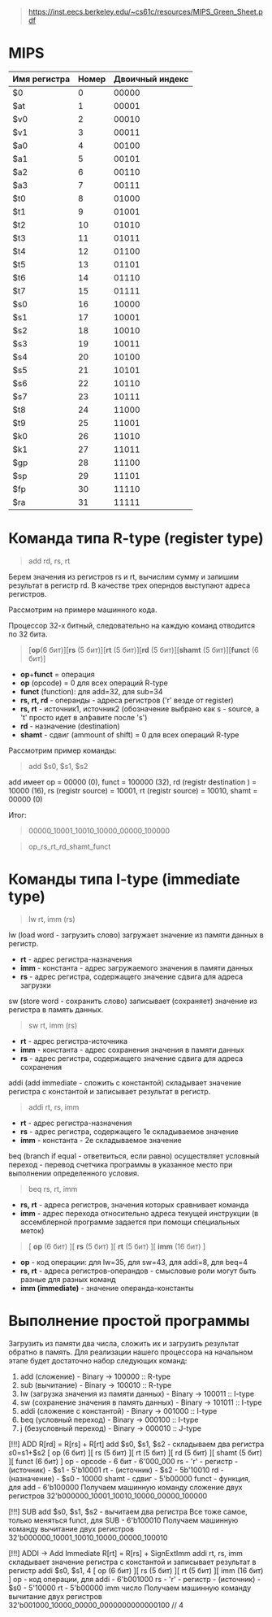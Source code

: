 > https://inst.eecs.berkeley.edu/~cs61c/resources/MIPS_Green_Sheet.pdf
# MIPS
| Имя регистра     | Номер    | Двоичный индекс |
| -----------------|----------|-----------------|
|$0          |0            |00000|
|$at         |1            |00001|
|$v0         |2            |00010|
|$v1         |3            |00011|
|$a0         |4            |00100|
|$a1         |5            |00101|
|$a2         |6            |00110|
|$a3         |7            |00111|
|$t0         |8            |01000|
|$t1         |9            |01001|
|$t2         |10           |01010|
|$t3         |11           |01011|
|$t4         |12           |01100|
|$t5         |13           |01101|
|$t6         |14           |01110|
|$t7         |15           |01111|
|$s0         |16           |10000|
|$s1         |17           |10001|
|$s2         |18           |10010|
|$s3         |19           |10011|
|$s4         |20           |10100|
|$s5         |21           |10101|
|$s6         |22           |10110|
|$s7         |23           |10111|
|$t8         |24           |11000|
|$t9         |25           |11001|
|$k0         |26           |11010|
|$k1         |27           |11011|
|$gp         |28           |11100|
|$sp         |29           |11101|
|$fp         |30           |11110|
|$ra         |31           |11111|


# Команда типа R-type (register type)
> add rd, rs, rt



Берем значения из регистров rs и rt, вычислим сумму и запишим результат в регистр rd.
В качестве трех оперндов выступают адреса регистров.


Рассмотрим на примере машинного кода.


Процессор 32-х битный, следовательно на каждую команд отводится по 32 бита. 


> [**op**(6 бит)][**rs** (5 бит)][**rt** (5 бит)][**rd** (5 бит)][**shamt** (5 бит)][**funct** (6 бит)]


- **op**+**funct** = операция
- **op** (opcode) = 0 для всех операций R-type
- **funct** (function): для add=32, для sub=34
- **rs, rt, rd** - операнды - адреса регистров ('r' везде от register)
- **rs, rt** - источник1, источник2 (обозначение выбрано как s - source, а 't' просто идет в алфавите после 's')
- **rd** - назначение (destination)
- **shamt** - сдвиг (ammount of shift) = 0 для всех операций R-type

Рассмотрим пример команды:

> add $s0, $s1, $s2

add имеет op = 00000 (0), funct = 100000 (32), rd (registr destination ) = 10000 (16), rs (registr source) = 10001, rt (registr source) = 10010, shamt = 00000 (0)

Итог:

> 00000_10001_10010_10000_00000_100000


> op_rs_rt_rd_shamt_funct

# Команды типа I-type (immediate type)
> lw rt, imm (rs)

lw (load word - загрузить слово) загружает значение из памяти данных в регистр.

- **rt** - адрес регистра-назначения
- **imm** - константа - адрес загружаемого значения в памяти данных
- **rs** - адрес регистра, содержащего значение сдвига для адреса загрузки

sw (store word - сохранить слово) записывает (сохраняет) значение из регистра в память данных.

> sw rt, imm (rs)


- **rt** - адрес регистра-источника
- **imm** - константа - адрес сохранения значения в памяти данных
- **rs** - адрес регистра, содержащего значение сдвига для адреса сохранения

addi (add immediate - сложить с константой) складывает значение регистра с константой и записывает результат в регистр.

> addi rt, rs, imm

- **rt** - адрес регистра-назначения
- **rs** - адрес регистра, содержащего 1е складываемое значение
- **imm** - константа - 2е складываемое значение

beq (branch if equal - ответвиться, если равно) осуществляет условный переход - перевод счетчика программы в указанное место при выполнении определенного условия.

> beq rs, rt, imm

- **rs, rt** - адреса регистров, значения которых сравнивает команда
- **imm** - адрес перехода относительно адреса текущей инструкции (в ассемблерной программе задается при помощи специальных меток)

> [ **op** (6 бит) ][ **rs** (5 бит) ][ **rt** (5 бит) ][ **imm** (16 бит) ]


- **op** - код операции: для lw=35, для sw=43, для addi=8, для beq=4
- **rs, rt** - адреса регистров-операндов - смысловые роли могут быть разные для разных команд
- **imm (immediate)** - значение операнда-константы

# Выполнение простой программы
Загрузить из памяти два числа, сложить их и загрузить результат обратно в память.
Для реализации нашего процессора на начальном этапе будет достаточно набор следующих команд:
1. add (сложение) - Binary -> 100000 :: R-type
2. sub (вычитание) - Binary -> 100010 :: R-type
3. lw (загрузка значения из памяти данных) - Binary -> 100011 :: I-type
4. sw (сохранение значения в память данных) - Binary -> 101011 :: I-type
5. addi (сложение с константой) - Binary -> 001000 :: I-type
6. beq (условный переход) - Binary -> 000100 :: I-type
7. j (безусловный переход) - Binary -> 000010 :: J-type

[!!!] ADD
R[rd] = R[rs] + R[rt] 
add $s0, $s1, $s2 - складываем два регистра
$s0=$s1+$s2
[ op (6 бит) ][ rs (5 бит) ][ rt (5 бит) ][ rd (5 бит) ][ shamt (5 бит) ][ funct (6 бит) ]
op - opcode - 6 бит - 6'000_000
rs - 'r' - регистр - (источник) - $s1 - 5'b10001
rt - (источник) - $s2 - 5b'10010
rd - (назначение) - $s0 - 10000
shamt - сдвиг - 5'b00000
funct - функция, для add - 6'b100000
Получаем машинную команду сложение двух регистров
32'b000000_10001_10010_10000_00000_100000

[!!!] SUB
add $s0, $s1, $s2 - вычитаем два регистра
Все тоже самое, только меняться funct, для SUB - 6'b100010
Получаем машинную команду вычитание двух регистров
32'b000000_10001_10010_10000_00000_100010

[!!!] ADDI -> Add Immediate
R[rt] = R[rs] + SignExtImm
addi rt, rs, imm складывает значение регистра с константой и записывает результат в регистр
addi $s0, $s1, 4
[ op (6 бит) ][ rs (5 бит) ][ rt (5 бит) ][ imm (16 бит) ]
op - код операции, для addi - 6'b001000
rs - 'r' - регистр - (источник) - $s0 - 5'10000
rt - 5'b00000
imm число
Получаем машинную команду вычитание двух регистров
32'b001000_10000_00000_0000000000000100 // 4